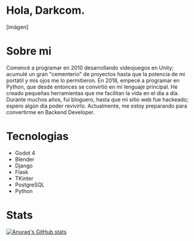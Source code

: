 # Hola, Darkcom.

[imágen]

# Sobre mi

Comencé a programar en 2010 desarrollando videojuegos en Unity; acumulé un gran "cementerio" de proyectos hasta que la potencia de mi portátil y mis ojos me lo permitieron. En 2018, empecé a programar en Python, que desde entonces se convirtió en mi lenguaje principal. He creado pequeñas herramientas que me facilitan la vida en el día a día. Durante muchos años, fui bloguero, hasta que mi sitio web fue hackeado; espero algún día poder revivirlo. Actualmente, me estoy preparando para convertirme en Backend Developer.

# Tecnologias

- Godot 4
- Blender
- Django
- Flask
- TKinter
- PostgreSQL
- Python

# Stats

[![Anurag's GitHub stats](https://github-readme-stats.vercel.app/api?username=Darkcom-Dev)](https://github.com/anuraghazra/github-readme-stats)
